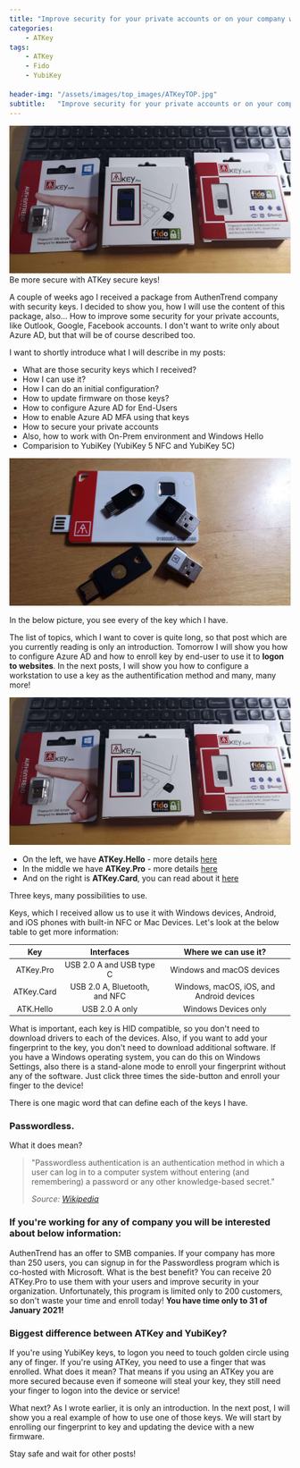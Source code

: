```yaml
---
title: "Improve security for your private accounts or on your company with ATKey! (Part one!)"
categories:
    - ATKey
tags:
    - ATKey
    - Fido
    - YubiKey

header-img: "/assets/images/top_images/ATKeyTOP.jpg"
subtitle:   "Improve security for your private accounts or on your company with ATKey!"
---
```

![Improve security for your private accounts or on your company with ATKey!](/assets/images/top_images/ATKeyTOP.jpg)Be more secure with ATKey secure keys!

A couple of weeks ago I received a package from AuthenTrend company with security keys. I decided to show you, how I will use the content of this package, also... How to improve some security for your private accounts, like Outlook, Google, Facebook accounts. I don't want to write only about Azure AD, but that will be of course described too.

I want to shortly introduce what I will describe in my posts:

* What are those security keys which I received?
* How I can use it?
* How I can do an initial configuration?
* How to update firmware on those keys?
* How to configure Azure AD for End-Users
* How to enable Azure AD MFA using that keys
* How to secure your private accounts
* Also, how to work with On-Prem environment and Windows Hello
* Comparision to YubiKey (YubiKey 5 NFC and YubiKey 5C)

![Improve security for your private accounts or on your company with ATKey!](/assets/images/posts/ATKeys-PartOne/01.jpg)

In the below picture, you see every of the key which I have.

The list of topics, which I want to cover is quite long, so that post which are you currently reading is only an introduction. Tomorrow I will show you how to configure Azure AD and how to enroll key by end-user to use it to **logon to websites**. In the next posts, I will show you how to configure a workstation to use a key as the authentification method and many, many more!

![Improve security for your private accounts or on your company with ATKey!](/assets/images/top_images/ATKeyTOP.jpg)

* On the left, we have **ATKey.Hello** - more details [here](https://authentrend.com/atkey-hello/)
* In the middle we have **ATKey.Pro** - more details [here](https://authentrend.com/atkey-pro/)
* And on the right is **ATKey.Card**, you can read about it [here](https://authentrend.com/atkey-card/)

Three keys, many possibilities to use.

Keys, which I received allow us to use it with Windows devices, Android, and iOS phones with built-in NFC or Mac Devices. Let's look at the below table to get more information:

|     Key    |          Interfaces          |            Where we can use it?            |
|:----------:|:----------------------------:|:---------------------------------------:|
|  ATKey.Pro |   USB 2.0 A and USB type C   |        Windows and macOS devices        |
| ATKey.Card | USB 2.0 A, Bluetooth, and NFC | Windows, macOS, iOS, and Android devices |
|  ATK.Hello |        USB 2.0 A only        |           Windows Devices only          |

What is important, each key is HID compatible, so you don't need to download drivers to each of the devices. Also, if you want to add your fingerprint to the key, you don't need to download additional software. If you have a Windows operating system, you can do this on Windows Settings, also there is a stand-alone mode to enroll your fingerprint without any of the software. Just click three times the side-button and enroll your finger to the device!

There is one magic word that can define each of the keys I have.

### Passwordless.

What it does mean?

> "Passwordless authentication is an authentication method in which a user can log in to a computer system without entering (and remembering) a password or any other knowledge-based secret."
>
> *Source: [Wikipedia](https://en.wikipedia.org/wiki/Passwordless_authentication)*

### If you're working for any of company you will be interested about below information:

AuthenTrend has an offer to SMB companies. If your company has more than 250 users, you can signup in for the Passwordless program which is co-hosted with Microsoft. What is the best benefit? You can receive 20 ATKey.Pro to use them with your users and improve security in your organization.
Unfortunately, this program is limited only to 200 customers, so don't waste your time and enroll today! **You have time only to 31 of January 2021!**

### Biggest difference between ATKey and YubiKey?

If you're using YubiKey keys, to logon you need to touch golden circle using any of finger. If you're using ATKey, you need to use a finger that was enrolled.
What does it mean? That means if you using an ATKey you are more secured because even if someone will steal your key, they still need your finger to logon into the device or service!

What next? As I wrote earlier, it is only an introduction. In the next post, I will show you a real example of how to use one of those keys. We will start by enrolling our fingerprint to key and updating the device with a new firmware.

Stay safe and wait for other posts!
